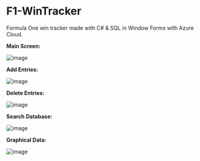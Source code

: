 # F1-WinTracker
Formula One win tracker made with C# &amp; SQL in Window Forms with Azure Cloud.

**Main Screen:**

![image](https://user-images.githubusercontent.com/58674090/151547635-6e2a331e-3107-46a9-8416-5de027cf1b80.png)


**Add Entries:**

![image](https://user-images.githubusercontent.com/58674090/151547687-5b1097a0-c4d6-4940-8ace-9ae44e757926.png)

**Delete Entries:**

![image](https://user-images.githubusercontent.com/58674090/151547731-e942cda9-f269-4124-aba8-9278311ce48a.png)

**Search Database:**

![image](https://user-images.githubusercontent.com/58674090/151547815-3d5ded9c-7193-4827-8d35-a8ead28e6491.png)

**Graphical Data:**

![image](https://user-images.githubusercontent.com/58674090/151547847-74d7905c-f1e2-406e-956c-d6e8a7f8d698.png)
